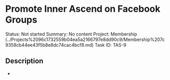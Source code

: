 # Promote Inner Ascend on Facebook Groups

Status: Not started
Summary: No content
Project: Membership (../Projects%2096c1732559b04ea5a2166797e8dd90c9/Membership%207c9358cb44ee43f5b8e8dc74cac4bcf8.md)
Task ID: TAS-9

## Description

-